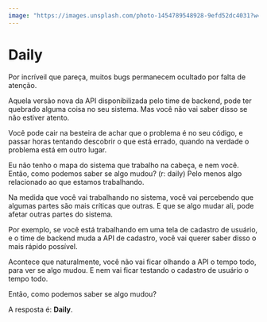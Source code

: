 ```yaml
---
image: "https://images.unsplash.com/photo-1454789548928-9efd52dc4031?w=500&auto=format&fit=crop&q=60&ixlib=rb-4.0.3&ixid=M3wxMjA3fDB8MHxjb2xsZWN0aW9uLXBhZ2V8OXwyTWptbWlzV0JQTXx8ZW58MHx8fHx8"
---
```


# Daily

Por incríveil que pareça, muitos bugs permanecem ocultado por falta de atenção.

Aquela versão nova da API disponibilizada pelo time de backend, pode ter quebrado alguma coisa no seu sistema. Mas você não vai saber disso se não estiver atento.

Você pode cair na besteira de achar que o problema é no seu código, e passar horas tentando descobrir o que está errado, quando na verdade o problema está em outro lugar.

Eu não tenho o mapa do sistema que trabalho na cabeça, e nem você. Então, como podemos saber se algo mudou? (r: daily) Pelo menos algo relacionado ao que estamos trabalhando.

Na medida que você vai trabalhando no sistema, você vai percebendo que algumas partes são mais críticas que outras. E que se algo mudar ali, pode afetar outras partes do sistema.

Por exemplo, se você está trabalhando em uma tela de cadastro de usuário, e o time de backend muda a API de cadastro, você vai querer saber disso o mais rápido possível.

Acontece que naturalmente, você não vai ficar olhando a API o tempo todo, para ver se algo mudou. E nem vai ficar testando o cadastro de usuário o tempo todo.

Então, como podemos saber se algo mudou?

A resposta é: **Daily**.
